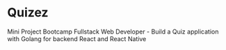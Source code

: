 # Quizez
Mini Project Bootcamp Fullstack Web Developer - Build a Quiz application with Golang for backend React and React Native
